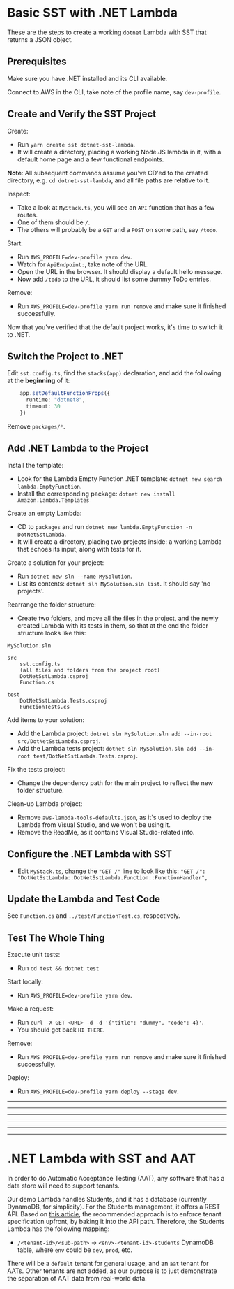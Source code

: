 # Basic SST with .NET Lambda

These are the steps to create a working `dotnet` Lambda with SST that returns a JSON object.

## Prerequisites

Make sure you have .NET installed and its CLI available.

Connect to AWS in the CLI, take note of the profile name, say `dev-profile`.

## Create and Verify the SST Project

Create:

- Run `yarn create sst dotnet-sst-lambda`.
- It will create a directory, placing a working Node.JS lambda in it, with a default home page and a few functional endpoints.

**Note**: All subsequent commands assume you've CD'ed to the created directory, e.g. `cd dotnet-sst-lambda`, and all file paths are relative to it.

Inspect:

- Take a look at `MyStack.ts`, you will see an `API` function that has a few routes.
- One of them should be `/`.
- The others will probably be a `GET` and a `POST` on some path, say `/todo`.

Start:

- Run `AWS_PROFILE=dev-profile yarn dev`.
- Watch for `ApiEndpoint:`, take note of the URL.
- Open the URL in the browser.  It should display a default hello message.
- Now add `/todo` to the URL, it should list some dummy ToDo entries.

Remove:

- Run `AWS_PROFILE=dev-profile yarn run remove` and make sure it finished successfully.

Now that you've verified that the default project works, it's time to switch it to .NET.

## Switch the Project to .NET

Edit `sst.config.ts`, find the `stacks(app)` declaration, and add the following at the **beginning** of it:

```TypeScript
    app.setDefaultFunctionProps({
      runtime: "dotnet8",
      timeout: 30
    })
```

Remove `packages/*`.

## Add .NET Lambda to the Project

Install the template:

- Look for the Lambda Empty Function .NET template: `dotnet new search lambda.EmptyFunction`.
- Install the corresponding package: `dotnet new install Amazon.Lambda.Templates`

Create an empty Lambda:

- CD to `packages` and run `dotnet new lambda.EmptyFunction -n DotNetSstLambda`.
- It will create a directory, placing two projects inside: a working Lambda that echoes its input, along with tests for it.

Create a solution for your project:

- Run `dotnet new sln --name MySolution`.
- List its contents: `dotnet sln MySolution.sln list`.  It should say 'no projects'.

Rearrange the folder structure:

- Create two folders, and move all the files in the project, and the newly created Lambda with its tests in them, so that at the end the folder structure looks like this:

```
MySolution.sln

src
	sst.config.ts
	(all files and folders from the project root)
	DotNetSstLambda.csproj
	Function.cs

test
	DotNetSstLambda.Tests.csproj
	FunctionTests.cs
```

Add items to your solution:

- Add the Lambda project: `dotnet sln MySolution.sln add --in-root src/DotNetSstLambda.csproj`.
- Add the Lambda tests project: `dotnet sln MySolution.sln add --in-root test/DotNetSstLambda.Tests.csproj`.

Fix the tests project:

- Change the dependency path for the main project to reflect the new folder structure.

Clean-up Lambda project:

- Remove `aws-lambda-tools-defaults.json`, as it's used to deploy the Lambda from Visual Studio, and we won't be using it.
- Remove the ReadMe, as it contains Visual Studio-related info.

## Configure the .NET Lambda with SST

- Edit `MyStack.ts`, change the `"GET /"` line to look like this: `"GET /": "DotNetSstLambda::DotNetSstLambda.Function::FunctionHandler",`

## Update the Lambda and Test Code

See `Function.cs` and `../test/FunctionTest.cs`, respectively.

## Test The Whole Thing

Execute unit tests:

- Run `cd test && dotnet test`

Start locally:

- Run `AWS_PROFILE=dev-profile yarn dev`.

Make a request:

- Run `curl -X GET <URL> -d -d '{"title": "dummy", "code": 4}'`.
- You should get back `HI THERE`.

Remove:

- Run `AWS_PROFILE=dev-profile yarn run remove` and make sure it finished successfully.

Deploy:

- Run `AWS_PROFILE=dev-profile yarn deploy --stage dev`.

---

---

---

---

---

---

# .NET Lambda with SST and AAT

In order to do Automatic Acceptance Testing (AAT), any software that has a data store will need to support tenants.

Our demo Lambda handles Students, and it has a database (currently DynamoDB, for simplicity).  For the Students management, it offers a REST API.  Based on [this article](https://medium.com/@vivekmadurai/multi-tenancy-in-rest-api-a570d728620c), the recommended approach is to enforce tenant specification upfront, by baking it into the API path.  Therefore, the Students Lambda has the following mapping:

* `/<tenant-id>/<sub-path>` -> `<env>-<tenant-id>-students` DynamoDB table, where `env` could be `dev`, `prod`, etc.

There will be a `default` tenant for general usage, and an `aat` tenant for AATs.  Other tenants are not added, as our purpose is to just demonstrate the separation of AAT data from real-world data.
